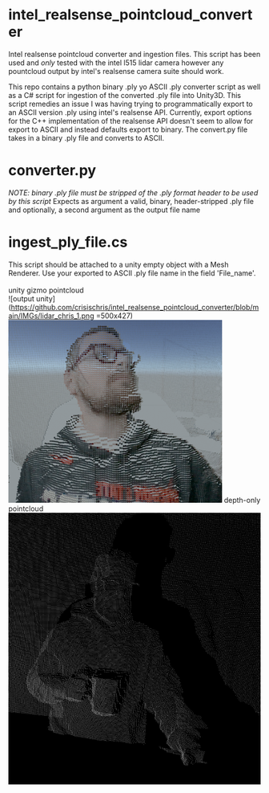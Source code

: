 # intel_realsense_pointcloud_converter
Intel realsense pointcloud converter and ingestion files. This script has been used and *only* tested with the intel l515 lidar camera however any pountcloud output by intel's realsense camera suite should work. 

This repo contains a python binary .ply yo ASCII .ply converter script as well as a C# script for ingestion of the converted .ply file into Unity3D. This script remedies an issue I was having trying to programmatically export to an ASCII version .ply using intel's realsense API.  Currently, export options for the C++ implementation of the realsense API doesn't seem to allow for export to ASCII and instead defaults export to binary.  The convert.py file takes in a binary .ply file and converts to ASCII.    

# converter.py
*NOTE: binary .ply file must be stripped of the .ply format header to be used by this script* 
Expects as argument a valid, binary, header-stripped .ply file and optionally, a second argument as the output file name


# ingest_ply_file.cs
This script should be attached to a unity empty object with a Mesh Renderer.  Use your exported to ASCII .ply file name in the field 'File_name'.
<br/><br/>
unity gizmo pointcloud<br/>
   ![output unity](https://github.com/crisischris/intel_realsense_pointcloud_converter/blob/main/IMGs/lidar_chris_1.png =500x427)<br/>
   <img src="https://github.com/crisischris/intel_realsense_pointcloud_converter/blob/main/IMGs/lidar_chris_1.png" width="427">
depth-only pointcloud<br/>
   ![output depth](https://github.com/crisischris/intel_realsense_pointcloud_converter/blob/main/IMGs/lidar_chris_2.png)<br/>
